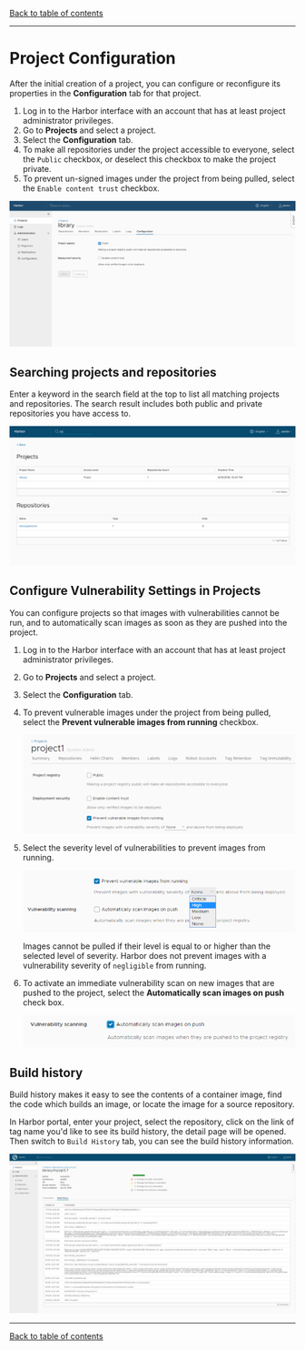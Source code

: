 [Back to table of contents](../index.md)

----------

# Project Configuration

After the initial creation of a project, you can configure or reconfigure its properties in the **Configuration** tab for that project.


1. Log in to the Harbor interface with an account that has at least project administrator privileges.
1. Go to **Projects** and select a project. 
1. Select the **Configuration** tab.
1. To make all repositories under the project accessible to everyone, select the `Public` checkbox, or deselect this checkbox to make the project private.
1. To prevent un-signed images under the project from being pulled, select the `Enable content trust` checkbox.

![browse project](../img/project_configuration.png) 

## Searching projects and repositories

Enter a keyword in the search field at the top to list all matching projects and repositories. The search result includes both public and private repositories you have access to.  

![browse project](../img/new_search.png)

## Configure Vulnerability Settings in Projects

You can configure projects so that images with vulnerabilities cannot be run, and to automatically scan images as soon as they are pushed into the project.

1. Log in to the Harbor interface with an account that has at least project administrator privileges.
1. Go to **Projects** and select a project. 
1. Select the **Configuration** tab.
1. To prevent vulnerable images under the project from being pulled, select the **Prevent vulnerable images from running** checkbox.

   ![Prevent vulnerable images from running](../img/prevent_vulnerable_images.png)

1. Select the severity level of vulnerabilities to prevent images from running.

   ![Set vulnerability threshold](../img/set_vulnerability_threshold.png)
   
   Images cannot be pulled if their level is equal to or higher than the selected level of severity. Harbor does not prevent images with a vulnerability severity of `negligible` from running.
1. To activate an immediate vulnerability scan on new images that are pushed to the project, select the **Automatically scan images on push** check box.

   ![Automatically scan images on push](../img/scan_on_push.png)

## Build history

Build history makes it easy to see the contents of a container image, find the code which builds an image, or locate the image for a source repository.

In Harbor portal, enter your project, select the repository, click on the link of tag name you'd like to see its build history, the detail page will be opened. Then switch to `Build History` tab, you can see the build history information.

![build_ history](../img/build_history.png)

----------

[Back to table of contents](../index.md)
